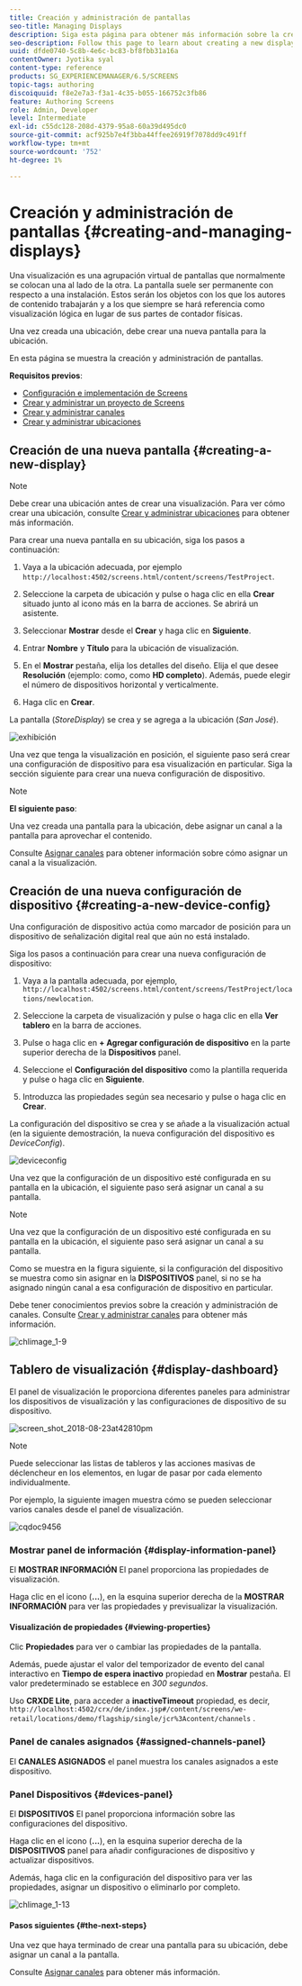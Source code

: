 ```yaml
---
title: Creación y administración de pantallas
seo-title: Managing Displays
description: Siga esta página para obtener más información sobre la creación de una nueva pantalla y configuración del dispositivo. Además, obtenga información acerca del panel de visualización.
seo-description: Follow this page to learn about creating a new display and device config. Additionally, learn about the display dashboard.
uuid: dfde0740-5c8b-4e6c-bc83-bf8fbb31a16a
contentOwner: Jyotika syal
content-type: reference
products: SG_EXPERIENCEMANAGER/6.5/SCREENS
topic-tags: authoring
discoiquuid: f8e2e7a3-f3a1-4c35-b055-166752c3fb86
feature: Authoring Screens
role: Admin, Developer
level: Intermediate
exl-id: c55dc128-208d-4379-95a8-60a39d495dc0
source-git-commit: acf925b7e4f3bba44ffee26919f7078dd9c491ff
workflow-type: tm+mt
source-wordcount: '752'
ht-degree: 1%

---
```


# Creación y administración de pantallas {#creating-and-managing-displays}

Una visualización es una agrupación virtual de pantallas que normalmente se colocan una al lado de la otra. La pantalla suele ser permanente con respecto a una instalación. Estos serán los objetos con los que los autores de contenido trabajarán y a los que siempre se hará referencia como visualización lógica en lugar de sus partes de contador físicas.

Una vez creada una ubicación, debe crear una nueva pantalla para la ubicación.

En esta página se muestra la creación y administración de pantallas.

**Requisitos previos**:

* [Configuración e implementación de Screens](configuring-screens-introduction.md)
* [Crear y administrar un proyecto de Screens](creating-a-screens-project.md)
* [Crear y administrar canales](managing-channels.md)
* [Crear y administrar ubicaciones](managing-locations.md)

## Creación de una nueva pantalla {#creating-a-new-display}

>[!NOTE]
>
>Debe crear una ubicación antes de crear una visualización. Para ver cómo crear una ubicación, consulte [Crear y administrar ubicaciones](managing-locations.md) para obtener más información.

Para crear una nueva pantalla en su ubicación, siga los pasos a continuación:

1. Vaya a la ubicación adecuada, por ejemplo `http://localhost:4502/screens.html/content/screens/TestProject`.
1. Seleccione la carpeta de ubicación y pulse o haga clic en ella **Crear** situado junto al icono más en la barra de acciones. Se abrirá un asistente.
1. Seleccionar **Mostrar** desde el **Crear** y haga clic en **Siguiente**.

1. Entrar **Nombre** y **Título** para la ubicación de visualización.

1. En el **Mostrar** pestaña, elija los detalles del diseño. Elija el que desee **Resolución** (ejemplo: como, como **HD completo**). Además, puede elegir el número de dispositivos horizontal y verticalmente.

1. Haga clic en **Crear**.

La pantalla (*StoreDisplay*) se crea y se agrega a la ubicación (*San José*).

![exhibición](assets/display.gif)

Una vez que tenga la visualización en posición, el siguiente paso será crear una configuración de dispositivo para esa visualización en particular. Siga la sección siguiente para crear una nueva configuración de dispositivo.

>[!NOTE]
>
>**El siguiente paso**:
>
>Una vez creada una pantalla para la ubicación, debe asignar un canal a la pantalla para aprovechar el contenido.
>
>Consulte [Asignar canales](channel-assignment.md) para obtener información sobre cómo asignar un canal a la visualización.

## Creación de una nueva configuración de dispositivo {#creating-a-new-device-config}

Una configuración de dispositivo actúa como marcador de posición para un dispositivo de señalización digital real que aún no está instalado.

Siga los pasos a continuación para crear una nueva configuración de dispositivo:

1. Vaya a la pantalla adecuada, por ejemplo, `http://localhost:4502/screens.html/content/screens/TestProject/locations/newlocation`.
1. Seleccione la carpeta de visualización y pulse o haga clic en ella **Ver tablero** en la barra de acciones.
1. Pulse o haga clic en **+ Agregar configuración de dispositivo** en la parte superior derecha de la **Dispositivos** panel.

1. Seleccione el **Configuración del dispositivo** como la plantilla requerida y pulse o haga clic en **Siguiente**.

1. Introduzca las propiedades según sea necesario y pulse o haga clic en **Crear**.

La configuración del dispositivo se crea y se añade a la visualización actual (en la siguiente demostración, la nueva configuración del dispositivo es *DeviceConfig*).

![deviceconfig](assets/deviceconfig.gif)

Una vez que la configuración de un dispositivo esté configurada en su pantalla en la ubicación, el siguiente paso será asignar un canal a su pantalla.

>[!NOTE]
>
>Una vez que la configuración de un dispositivo esté configurada en su pantalla en la ubicación, el siguiente paso será asignar un canal a su pantalla.
>
>Como se muestra en la figura siguiente, si la configuración del dispositivo se muestra como sin asignar en la **DISPOSITIVOS** panel, si no se ha asignado ningún canal a esa configuración de dispositivo en particular.
>
>Debe tener conocimientos previos sobre la creación y administración de canales. Consulte [Crear y administrar canales](managing-channels.md) para obtener más información.

![chlimage_1-9](assets/chlimage_1-9.png)

## Tablero de visualización {#display-dashboard}

El panel de visualización le proporciona diferentes paneles para administrar los dispositivos de visualización y las configuraciones de dispositivo de su dispositivo.

![screen_shot_2018-08-23at42810pm](assets/screen_shot_2018-08-23at42810pm.png)

>[!NOTE]
>
>Puede seleccionar las listas de tableros y las acciones masivas de déclencheur en los elementos, en lugar de pasar por cada elemento individualmente.
>
>Por ejemplo, la siguiente imagen muestra cómo se pueden seleccionar varios canales desde el panel de visualización.

![cqdoc9456](assets/cqdoc9456.gif)

### Mostrar panel de información {#display-information-panel}

El **MOSTRAR INFORMACIÓN** El panel proporciona las propiedades de visualización.

Haga clic en el icono (**...**), en la esquina superior derecha de la **MOSTRAR INFORMACIÓN** para ver las propiedades y previsualizar la visualización.


#### Visualización de propiedades {#viewing-properties}

Clic **Propiedades** para ver o cambiar las propiedades de la pantalla.

Además, puede ajustar el valor del temporizador de evento del canal interactivo en **Tiempo de espera inactivo** propiedad en **Mostrar** pestaña. El valor predeterminado se establece en *300 segundos*.

Uso **CRXDE Lite**, para acceder a **inactiveTimeout** propiedad, es decir, `http://localhost:4502/crx/de/index.jsp#/content/screens/we-retail/locations/demo/flagship/single/jcr%3Acontent/channels` .


### Panel de canales asignados {#assigned-channels-panel}

El **CANALES ASIGNADOS** el panel muestra los canales asignados a este dispositivo.


### Panel Dispositivos {#devices-panel}

El **DISPOSITIVOS** El panel proporciona información sobre las configuraciones del dispositivo.

Haga clic en el icono (**...**), en la esquina superior derecha de la **DISPOSITIVOS** panel para añadir configuraciones de dispositivo y actualizar dispositivos.

Además, haga clic en la configuración del dispositivo para ver las propiedades, asignar un dispositivo o eliminarlo por completo.

![chlimage_1-13](assets/chlimage_1-13.png)

#### Pasos siguientes {#the-next-steps}

Una vez que haya terminado de crear una pantalla para su ubicación, debe asignar un canal a la pantalla.

Consulte [Asignar canales](channel-assignment.md) para obtener más información.
